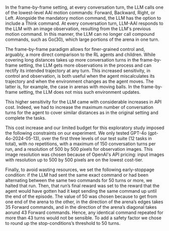  In the frame-by-frame setting, at every conversation turn, the LLM calls one of the lowest-level AAI motion commands: Forward, Backward, Right, or Left. Alongside the mandatory motion command, the LLM has the option to include a Think command. At every conversation turn, LLM-AAI responds to the LLM with an image observation, resulting from the LLM's previous motion command. In this manner, the LLM can no longer call compound commands, such as Go(30), which  large portions of the arena in one turn.
 
 The frame-by-frame paradigm allows for finer-grained control and, arguably, a more direct comparison to the RL agents and children. While covering long distances takes up more conversation turns in the frame-by-frame setting, the LLM gets more observations in the process and can rectify its intended trajectory at any turn. This increased sensitivity, in control and observation, is both useful when the agent miscalculates its trajectory and when the environment changes as the agent moves. The latter is, for example, the case in arenas with moving balls. In the frame-by-frame setting, the LLM does not miss such environment updates.

 This higher sensitivity for the LLM came with considerable increases in API cost. Indeed, we had to increase the maximum number of conversation turns for the agent to cover similar distances as in the original setting and complete the tasks. 

This cost increase and our limited budget for this exploratory study imposed the following constraints on our experiment. We only tested GPT-4o (gpt-4o-2024-05-13), over the first three levels of our test suite (12 tasks in total), with no repetitions, with a maximum of 150 conversation turns per run, and a resolution of 500 by 500 pixels for observation images. This image resolution was chosen because of OpenAI's API pricing: input images with resolution up to 500 by 500 pixels are on the lowest cost-tier.

Finally, to avoid wasting resources, we set the following early-stoppage condition: if the LLM had sent the same exact command or had been alternating between the same two commands for 50 turns or more, we halted that run. Then, that run’s final reward was set to the reward that the agent would have gotten had it kept sending the same command up until the end of the episode. The value of 50 was chosen because to get from one end of the arena to the other, in the direction of the arena’s edges takes 35 Forward commands, and in the direction of the arena’s diagonal takes aorund 43 Forward commands. Hence, any identical command repeated for more than 43 turns would not be sensible. To add a safety factor we chose to round up the stop-conditions’s threshold to 50 turns.